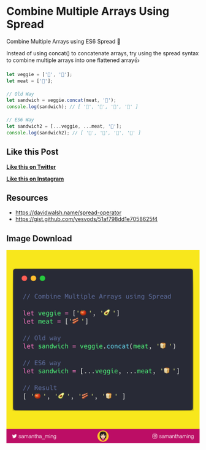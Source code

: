# Combine Multiple Arrays Using Spread

Combine Multiple Arrays using ES6 Spread ‬🤩

Instead of using concat() to concatenate arrays, try using the spread syntax to combine multiple arrays into one flattened array👍


```javascript
let veggie = ['🍅', '🥑'];
let meat = ['🥓'];

// Old Way 
let sandwich = veggie.concat(meat, '🍞');
console.log(sandwich); // [ '🍅', '🥑', '🥓', '🍞' ]

// ES6 Way
let sandwich2 = [...veggie, ...meat, '🍞'];
console.log(sandwich2); // [ '🍅', '🥑', '🥓', '🍞' ]
```

## Like this Post

**[Like this on Twitter](https://twitter.com/samantha_ming/status/992839527969439744)**

**[Like this on Instagram](https://www.instagram.com/p/BiaB6mAhc8R/?taken-by=samanthaming)**


## Resources

- https://davidwalsh.name/spread-operator
- https://gist.github.com/yesvods/51af798dd1e7058625f4


## Image Download

![Download](14-combine-multiple-arrays-using-spread.png)
